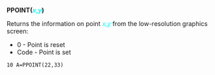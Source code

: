 **PPOINT(<span style="color:#00FFFF;">*x*,*y*</span>)**

Returns the information on point <span style="color:#00FFFF;">*x*,*y*</span> from the low-resolution graphics screen:

- 0     - Point is reset
- Code  - Point is set

```ecb2
10 A=PPOINT(22,33)
```
